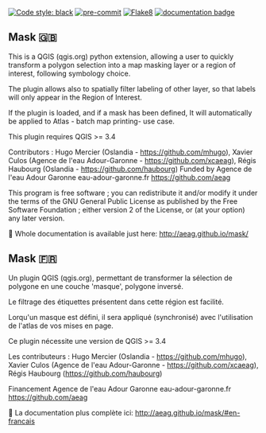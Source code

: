 [![Code style: black](https://img.shields.io/badge/code%20style-black-000000.svg)](https://github.com/psf/black)
[![pre-commit](https://img.shields.io/badge/pre--commit-enabled-brightgreen?logo=pre-commit&logoColor=white)](https://github.com/pre-commit/pre-commit)
[![Flake8](https://img.shields.io/badge/flake8-enabled-yellowgreen)](https://flake8.pycqa.org/)
[![documentation badge](https://img.shields.io/badge/documentation-autobuilt%20with%20Sphinx-blue)](http://aeag.github.io/mask)


## Mask :gb:

This is a QGIS (qgis.org) python extension, allowing a user to quickly transform a polygon selection into a map masking layer or a region of interest, following symbology choice.

The plugin allows also to spatially filter labeling of other layer, so that labels will only appear in the Region of Interest.

If the plugin is loaded, and if a mask has been defined, It will automatically be applied to Atlas - batch map printing- use case.

This plugin requires QGIS >= 3.4

Contributors : Hugo Mercier (Oslandia - https://github.com/mhugo), Xavier Culos (Agence de l'eau Adour-Garonne - https://github.com/xcaeag), Régis Haubourg (Oslandia - https://github.com/haubourg) Funded by Agence de l'eau Adour Garonne eau-adour-garonne.fr https://github.com/aeag

This program is free software ; you can redistribute it and/or modify it under the terms of the GNU General Public License as published by the Free Software Foundation ; either version 2 of the License, or (at your option) any later version.  

:book: Whole documentation is available just here: <http://aeag.github.io/mask/>

## Mask :fr:

Un plugin QGIS (qgis.org), permettant de transformer la sélection de polygone en une couche 'masque', polygone inversé.

Le filtrage des étiquettes présentent dans cette région est facilité.

Lorqu'un masque est défini, il sera appliqué (synchronisé) avec l'utilisation de l'atlas de vos mises en page.

Ce plugin nécessite une version de QGIS >= 3.4

Les contributeurs : Hugo Mercier (Oslandia - https://github.com/mhugo), Xavier Culos (Agence de l'eau Adour-Garonne - https://github.com/xcaeag), Régis Haubourg (https://github.com/haubourg)

Financement Agence de l'eau Adour Garonne eau-adour-garonne.fr https://github.com/aeag

:book: La documentation plus complète ici: <http://aeag.github.io/mask/#en-francais>
